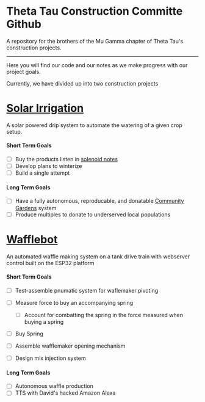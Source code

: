 # Theta Tau Construction Committe Github

A repository for the brothers of the Mu Gamma chapter of Theta Tau's construction projects.

---

Here you will find our code and our notes as we make progress with our project goals.

Currently, we have divided up into two construction projects

# [Solar Irrigation](Irrigator/Irrigator%20Notes.md)

A solar powered drip system to automate the watering of a given crop setup.

#### Short Term Goals

- [ ] Buy the products listen in [solenoid notes](Wafflebot/solenoid%20notes.md)
- [ ] Develop plans to winterize
- [ ] Build a single attempt

#### Long Term Goals

- [ ] Have a fully autonomous, reproducable, and donatable [Community Gardens](https://study.com/academy/lesson/community-gardens-definition-benefits-rules-best-practices.html) system
- [ ] Produce multiples to donate to underserved local populations

# [Wafflebot](Wafflebot/Oct%2029%20Construction%20Meeting.md)

An automated waffle making system on a tank drive train with webserver control built on the ESP32 platform

#### Short Term Goals

- [ ] Test-assemble pnumatic system for waflemaker pivoting
- [ ] Measure force to buy an accompanying spring
  - [ ] Account for combatting the spring in the force measured when buying a spring
- [ ] Buy Spring
- [ ] Assemble wafflemaker opening mechanism
- [ ] Design mix injection system
  

#### Long Term Goals

- [ ] Autonomous waffle production
- [ ] TTS with David's hacked Amazon Alexa
